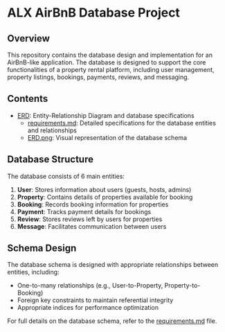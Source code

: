 # ALX AirBnB Database Project

## Overview
This repository contains the database design and implementation for an AirBnB-like application. The database is designed to support the core functionalities of a property rental platform, including user management, property listings, bookings, payments, reviews, and messaging.

## Contents
- [ERD](./ERD/): Entity-Relationship Diagram and database specifications
  - [requirements.md](./ERD/requirements.md): Detailed specifications for the database entities and relationships
  - [ERD.png](./ERD/ERD.png): Visual representation of the database schema

## Database Structure
The database consists of 6 main entities:
1. **User**: Stores information about users (guests, hosts, admins)
2. **Property**: Contains details of properties available for booking
3. **Booking**: Records booking information for properties
4. **Payment**: Tracks payment details for bookings
5. **Review**: Stores reviews left by users for properties
6. **Message**: Facilitates communication between users

## Schema Design
The database schema is designed with appropriate relationships between entities, including:
- One-to-many relationships (e.g., User-to-Property, Property-to-Booking)
- Foreign key constraints to maintain referential integrity
- Appropriate indices for performance optimization

For full details on the database schema, refer to the [requirements.md](./ERD/requirements.md) file. 
